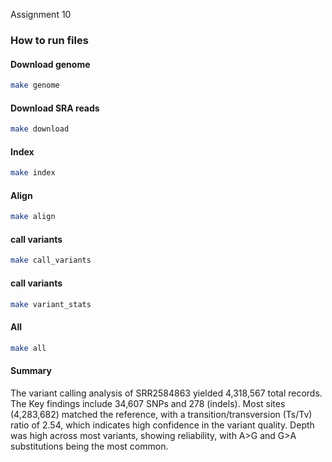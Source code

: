
Assignment 10

### How to run files 

#### Download genome

```bash
make genome 
```

#### Download SRA reads

```bash
make download
```

#### Index

```bash
make index
```

#### Align

```bash
make align
```

#### call variants 

```bash
make call_variants
```
#### call variants 

```bash
make variant_stats
```

#### All

```bash
make all
```

####  Summary

The variant calling analysis of SRR2584863 yielded 4,318,567 total records.
The Key findings include 34,607 SNPs and 278 (indels). Most sites (4,283,682) matched the reference, with a transition/transversion (Ts/Tv) ratio of 2.54, which indicates high confidence in the variant quality. 
Depth was high across most variants, showing reliability, with A>G and G>A substitutions being the most common. 

